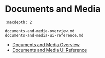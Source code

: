 # Documents and Media

```{toctree}
:maxdepth: 2

documents-and-media-overview.md
documents-and-media-ui-reference.md
```

- [Documents and Media Overview](./documents-and-media-overview.md)
- [Documents and Media UI Reference](./documents-and-media-ui-reference.md)
